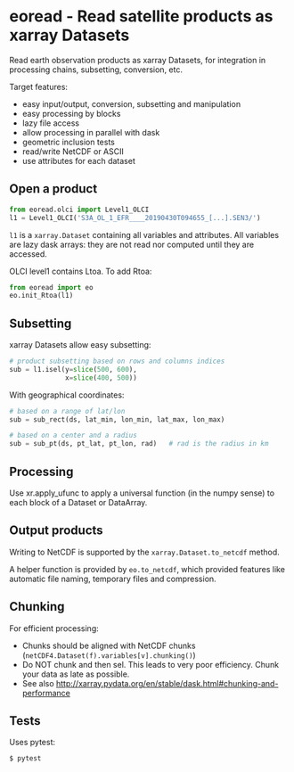 # eoread - Read satellite products as xarray Datasets

Read earth observation products as xarray Datasets, for integration in processing chains, subsetting, conversion, etc.

Target features:
- easy input/output, conversion, subsetting and manipulation
- easy processing by blocks
- lazy file access
- allow processing in parallel with dask
- geometric inclusion tests
- read/write NetCDF or ASCII
- use attributes for each dataset

## Open a product

```python
from eoread.olci import Level1_OLCI
l1 = Level1_OLCI('S3A_OL_1_EFR____20190430T094655_[...].SEN3/')
```

`l1` is a `xarray.Dataset` containing all variables and attributes. All variables are lazy dask arrays: they are not read nor computed until they are accessed.

OLCI level1 contains Ltoa. To add Rtoa:
```python
from eoread import eo
eo.init_Rtoa(l1)
```

## Subsetting

xarray Datasets allow easy subsetting:
```python
# product subsetting based on rows and columns indices
sub = l1.isel(y=slice(500, 600),
              x=slice(400, 500))
```

With geographical coordinates:
```python
# based on a range of lat/lon
sub = sub_rect(ds, lat_min, lon_min, lat_max, lon_max)
```

```python
# based on a center and a radius
sub = sub_pt(ds, pt_lat, pt_lon, rad)   # rad is the radius in km
```


## Processing

Use xr.apply_ufunc to apply a universal function (in the numpy sense)
to each block of a Dataset or DataArray.

## Output products

Writing to NetCDF is supported by the `xarray.Dataset.to_netcdf` method.

A helper function is provided by `eo.to_netcdf`, which provided features like automatic file
naming, temporary files and compression.


## Chunking

For efficient processing:

- Chunks should be aligned with NetCDF chunks (`netCDF4.Dataset(f).variables[v].chunking()`)
- Do NOT chunk and then sel. This leads to very poor efficiency. Chunk your data as late as possible.
- See also http://xarray.pydata.org/en/stable/dask.html#chunking-and-performance


## Tests

Uses pytest:

    $ pytest
